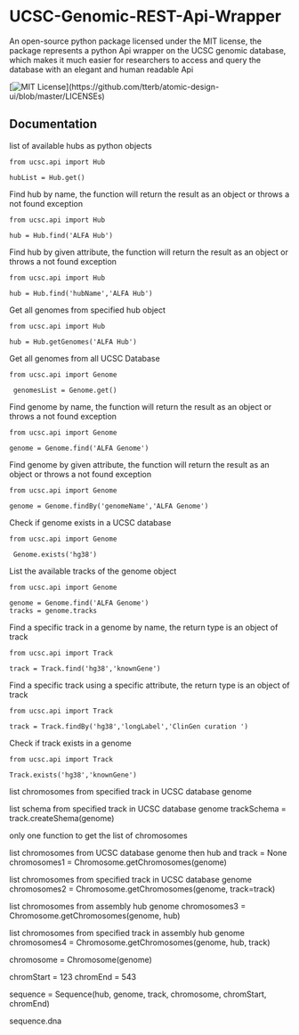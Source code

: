 # UCSC-Genomic-REST-Api-Wrapper
An open-source python package licensed under the MIT license, the package represents a python Api wrapper on the UCSC genomic database, which makes it much easier for researchers to access and query the database with an elegant and human readable Api

[![MIT License](https://img.shields.io/apm/l/atomic-design-ui.svg?)](https://github.com/tterb/atomic-design-ui/blob/master/LICENSEs)

## Documentation 

 list of available hubs as python objects 

``` from ucsc.api import Hub  ```

``` hubList = Hub.get() ```


Find hub by name, the function will return the result as an object or throws a not found exception

``` from ucsc.api import Hub  ```

``` hub = Hub.find('ALFA Hub') ```  

Find hub by given attribute, the function will return the result as an object or throws a not found exception

``` from ucsc.api import Hub  ```

``` hub = Hub.find('hubName','ALFA Hub') ```


Get all genomes from specified hub object
  
``` from ucsc.api import Hub  ```

``` hub = Hub.getGenomes('ALFA Hub') ``` 


Get all genomes from all UCSC Database

``` from ucsc.api import Genome ```

```  genomesList = Genome.get() ```



Find genome by name, the function will return the result as an object or throws a not found exception

``` from ucsc.api import Genome ```

``` genome = Genome.find('ALFA Genome') ```  

Find genome by given attribute, the function will return the result as an object or throws a not found exception

``` from ucsc.api import Genome  ```

``` genome = Genome.findBy('genomeName','ALFA Genome') ```

Check if genome exists in a UCSC database

``` from ucsc.api import Genome ```

```
 Genome.exists('hg38') 
```

List the available tracks of the genome object

``` from ucsc.api import Genome ```

``` 
genome = Genome.find('ALFA Genome') 
tracks = genome.tracks 
```

 
Find a specific track in a genome by name, the return type is an object of track

``` from ucsc.api import Track ```

``` track = Track.find('hg38','knownGene') ```

Find a specific track using a specific attribute, the return type is an object of track

``` from ucsc.api import Track ```

``` track = Track.findBy('hg38','longLabel','ClinGen curation ') ```

Check if track exists in a genome

``` from ucsc.api import Track ```

``` Track.exists('hg38','knownGene') ```

  list chromosomes from specified track in UCSC database genome

  list schema from specified track in UCSC database genome
 trackSchema = track.createShema(genome)

  only one function to get the list of chromosomes

  list chromosomes from UCSC database genome then hub and track = None
 chromosomes1 = Chromosome.getChromosomes(genome)

  list chromosomes from specified track in UCSC database genome
 chromosomes2 = Chromosome.getChromosomes(genome, track=track)

  list chromosomes from assembly hub genome
 chromosomes3 = Chromosome.getChromosomes(genome, hub)

  list chromosomes from specified track in assembly hub genome
 chromosomes4 = Chromosome.getChromosomes(genome, hub, track)

 chromosome = Chromosome(genome)

 chromStart = 123
 chromEnd = 543

 sequence = Sequence(hub, genome, track, chromosome, chromStart, chromEnd)

  sequence.dna
